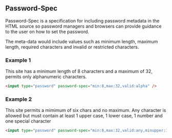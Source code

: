 ## Password-Spec

Password-Spec is a specification for including password metadata
in the HTML source so password managers and browsers can provide
guidance to the user on how to set the password.

The meta-data would include values such as minimum length, maximum length,
required characters and invalid or restricted characters.

### Example 1

This site has a minimum length of 8 characters and a maximum of 32,
permits only alphanumeric characters.
```html
<input type="password" password-spec="min:8,max:32,valid:alpha" />
```

### Example 2

This site permits a mimimum of six chars and no maximum. Any character is allowed
but must contain at least 1 upper case, 1 lower case, 1 number and one special character
```html
<input type="password" password-spec="min:8,max:32,valid:any,minupper:1,minlower:1,minnumber:1,minspecial:1" />
```
